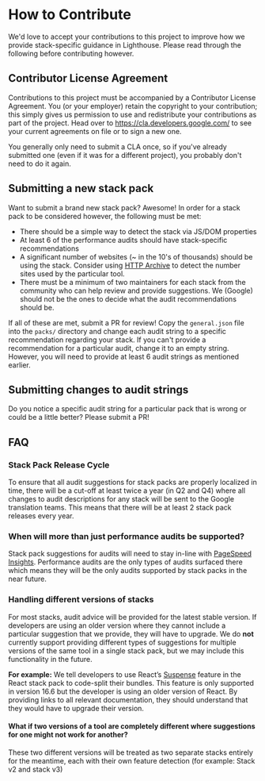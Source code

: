 # How to Contribute

We'd love to accept your contributions to this project to improve how we provide stack-specific guidance in Lighthouse. Please read through the following before contributing however.

## Contributor License Agreement

Contributions to this project must be accompanied by a Contributor License
Agreement. You (or your employer) retain the copyright to your contribution;
this simply gives us permission to use and redistribute your contributions as
part of the project. Head over to <https://cla.developers.google.com/> to see
your current agreements on file or to sign a new one.

You generally only need to submit a CLA once, so if you've already submitted one
(even if it was for a different project), you probably don't need to do it
again.

## Submitting a new stack pack

Want to submit a brand new stack pack? Awesome! In order for a stack pack to be considered however, the following must be met:

* There should be a simple way to detect the stack via JS/DOM properties
* At least 6 of the performance audits should have stack-specific recommendations
* A significant number of websites (~ in the 10's of thousands) should be using the stack. Consider using [HTTP Archive](https://discuss.httparchive.org/t/javascript-library-detection/955/2) to detect the number sites used by the particular tool.
* There must be a minimum of two maintainers for each stack from the community who can help review and provide suggestions. We (Google) should not be the ones to decide what the audit recommendations should be.

If all of these are met, submit a PR for review! Copy the `general.json` file into the `packs/` directory and change each audit string to a specific recommendation regarding your stack. If you can't provide a recommendation for a particular audit, change it to an empty string. However, you will need to provide at least 6 audit strings as mentioned earlier.

## Submitting changes to audit strings

Do you notice a specific audit string for a particular pack that is wrong or could be a little better? Please submit a PR! 

## FAQ

### Stack Pack Release Cycle

To ensure that all audit suggestions for stack packs are properly localized in time, there will be a cut-off at least twice a year (in Q2 and Q4) where all changes to audit descriptions for any stack will be sent to the Google translation teams. This means that there will be at least 2 stack pack releases every year.

### When will more than just performance audits be supported?

Stack pack suggestions for audits will need to stay in-line with [PageSpeed Insights](https://developers.google.com/speed/pagespeed/insights/). Performance audits are the only types of audits surfaced there which means they will be the only audits supported by stack packs in the near future.

### Handling different versions of stacks

For most stacks, audit advice will be provided for the latest stable version. If developers are using an older version where they cannot include a particular suggestion that we provide, they will have to upgrade. We do **not** currently support providing different types of suggestions for multiple versions of the same tool in a single stack pack, but we may include this functionality in the future.

**For example:** We tell developers to use React’s [Suspense](https://reactjs.org/docs/code-splitting.html#reactlazy) feature in the React stack pack to code-split their bundles. This feature is only supported in version 16.6 but the developer is using an older version of React. By providing links to all relevant documentation, they should understand that they would have to upgrade their version.

#### What if two versions of a tool are completely different where suggestions for one might not work for another?

These two different versions will be treated as two separate stacks entirely for the meantime, each with their own feature detection (for example: Stack v2 and stack v3)
